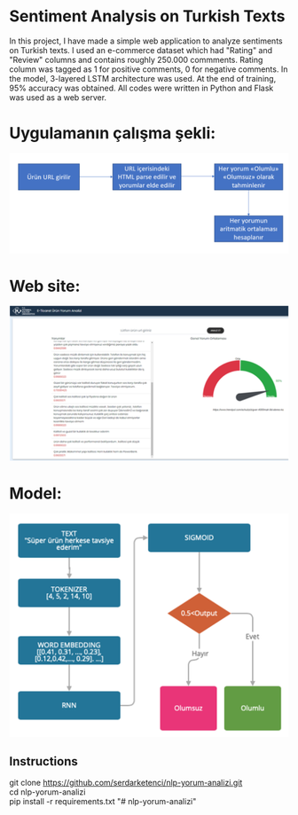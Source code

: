 # Sentiment Analysis on Turkish Texts
In this project, I have made a simple web application to analyze sentiments on Turkish texts. I used an e-commerce dataset which had "Rating" and "Review" columns and contains roughly 250.000 commments. Rating column was tagged as 1 for positive comments, 0 for negative comments. In the model, 3-layered LSTM architecture was used. At the end of training, 95% accuracy was obtained. 
All codes were written in Python and Flask was used as a web server.

# Uygulamanın çalışma şekli:
<img src="./images/flow.png" width="700px" >

# Web site:
<img src="./images/preview.png" width="700px" >

# Model:
<img src="./images/model.png" width="700px" >



## Instructions
git clone https://github.com/serdarketenci/nlp-yorum-analizi.git <br />
cd nlp-yorum-analizi <br />
pip install -r requirements.txt
"# nlp-yorum-analizi" 
